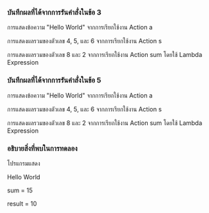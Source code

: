 ### บันทึกผลที่ได้จากการรันคำสั่งในข้อ 3

การแสดงข้อความ "Hello World" จากการเรียกใช้งาน Action a

การแสดงผลรวมของตัวเลข 4, 5, และ 6 จากการเรียกใช้งาน Action s

การแสดงผลรวมของตัวเลข 8 และ 2 จากการเรียกใช้งาน Action sum โดยใช้ Lambda Expression

### บันทึกผลที่ได้จากการรันคำสั่งในข้อ 5

การแสดงข้อความ "Hello World" จากการเรียกใช้งาน Action a

การแสดงผลรวมของตัวเลข 4, 5, และ 6 จากการเรียกใช้งาน Action s

การแสดงผลรวมของตัวเลข 8 และ 2 จากการเรียกใช้งาน Action sum โดยใช้ Lambda Expression

### อธิบายสิ่งที่พบในการทดลอง
โปรแกรมแสดง

Hello World

sum = 15

result = 10

